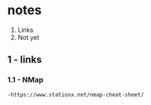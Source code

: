 # notes
1. Links
2. Not yet

## 1 - links


  ### 1.1 - NMap
  
    -https://www.stationx.net/nmap-cheat-sheet/
